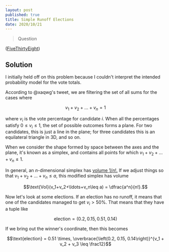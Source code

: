 ```yaml
---
layout: post
published: true
title: Simple Runoff Elections
date: 2020/10/21
---
```


>Question

<!--more-->

([FiveThirtyEight](URL))

## Solution

I initially held off on this problem because I couldn't interpret the intended probability model for the vote totals.

According to @xaqwg's tweet, we are filtering the set of all sums for the cases where 

$$v_1 + v_2 + \ldots + v_n = 1$$

where $v_i$ is the vote percentage for candidate $i.$ When all the percentages satisfy $0\leq v_i \leq 1,$ the set of possible outcomes forms a plane. For two candidates, this is just a line in the plane; for three candidates this is an equilateral triangle in $\text{3D},$ and so on.

When we consider the shape formed by space between the axes and the plane, it's known as a simplex, and contains all points for which $v_1+v_2+\ldots+v_n\leq 1.$

In general, an $n$-dimensional simplex has [volume $1/n!.$](https://en.m.wikipedia.org/wiki/Simplex#Volume) If we adjust things so that $v_1+v_2+\ldots+v_n\leq a,$ this modified simplex has volume 

$$\text{Vol}(v_1+v_2+\ldots+v_n\leq a) = \dfrac{a^n}{n!}.$$

Now let's look at some elections. If an election has no runoff, it means that one of the candidates managed to get $v_i > 50\%.$ That means that they have a tuple like

$$\text{election} = \left(0.2, 0.15, 0.51, 0.14\right)$$

If we bring out the winner's coordinate, then this becomes 

$$\text{election} = 0.51 \times, \overbrace{\left(0.2, 0.15, 0.14\right)}^{v_1 + v_2 + v_3 \leq \frac12}$$

<br>
